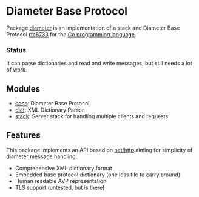 # Diameter Base Protocol

Package [diameter](http://godoc.org/github.com/fiorix/go-diameter) is an
implementation of a stack and
Diameter Base Protocol [rfc6733](http://tools.ietf.org/html/rfc6733)
for the [Go programming language](http://golang.org).

### Status

It can parse dictionaries and read and write messages, but still needs a lot
of work.

## Modules

- [base](./base): Diameter Base Protocol
- [dict](./dict): XML Dictionary Parser
- [stack](./stack): Server stack for handling multiple clients and requests.

## Features

This package implements an API based on [net/http](http://golang.org/pkg/net/http/)
aiming for simplicity of diameter message handling.

- Comprehensive XML dictionary format
- Embedded base protocol dictionary (one less file to carry around)
- Human readable AVP representation
- TLS support (untested, but is there)
